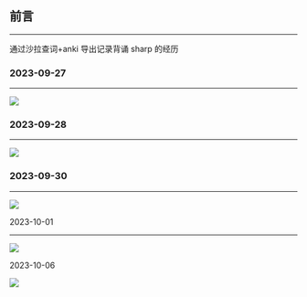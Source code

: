 ## 前言

---

通过沙拉查词+anki 导出记录背诵 sharp 的经历

### 2023-09-27

---

![](https://bu.dusays.com/2023/09/27/65142d97ef111.png)

### 2023-09-28

---

![](https://bu.dusays.com/2023/09/29/651648e849c47.jpg)

### 2023-09-30

---

![](https://bu.dusays.com/2023/09/30/65181464704b0.jpg)

2023-10-01

---

![](https://bu.dusays.com/2023/10/02/651a093f47477.jpeg)

2023-10-06

![](https://bu.dusays.com/2023/10/08/6522b2e8971c1.jpeg)
